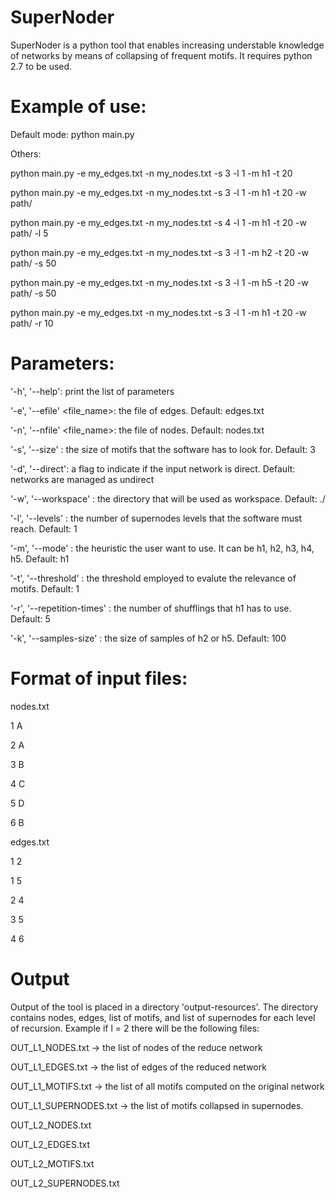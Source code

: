 # SuperNoder
SuperNoder is a python tool that enables increasing understable knowledge of networks by means of collapsing of frequent motifs.
It requires python 2.7 to be used.

# Example of use:
Default mode: python main.py

Others:

python main.py -e my_edges.txt -n my_nodes.txt -s 3 -l 1 -m h1 -t 20

python main.py -e my_edges.txt -n my_nodes.txt -s 3 -l 1 -m h1 -t 20 -w path/

python main.py -e my_edges.txt -n my_nodes.txt -s 4 -l 1 -m h1 -t 20 -w path/ -l 5

python main.py -e my_edges.txt -n my_nodes.txt -s 3 -l 1 -m h2 -t 20 -w path/ -s 50

python main.py -e my_edges.txt -n my_nodes.txt -s 3 -l 1 -m h5 -t 20 -w path/ -s 50

python main.py -e my_edges.txt -n my_nodes.txt -s 3 -l 1 -m h1 -t 20 -w path/ -r 10


# Parameters:
'-h', '--help':                     print the list of parameters

'-e', '--efile' <file_name>:        the file of edges. Default: edges.txt

'-n', '--nfile' <file_name>:        the file of nodes. Default: nodes.txt

'-s', '--size' <value>:             the size of motifs that the software has to look for. Default: 3
  
'-d', '--direct':                   a flag to indicate if the input network is direct. Default: networks are managed as undirect

'-w', '--workspace' <directory>:    the directory that will be used as workspace. Default: ./

'-l', '--levels' <value>:           the number of supernodes levels that the software must reach. Default: 1
  
'-m', '--mode' <heuristic>:         the heuristic the user want to use. It can be h1, h2, h3, h4, h5. Default: h1
  
'-t', '--threshold' <value>:        the threshold employed to evalute the relevance of motifs. Default: 1
  
'-r', '--repetition-times' <value>: the number of shufflings that h1 has to use. Default: 5
  
'-k', '--samples-size' <value>:     the size of samples of h2 or h5. Default: 100
  
# Format of input files:
nodes.txt

1 A

2 A

3 B

4 C

5 D

6 B

edges.txt

1 2

1 5

2 4

3 5

4 6

# Output
Output of the tool is placed in a directory 'output-resources'. The directory contains nodes, edges, list of motifs, and list of supernodes for each level of recursion. Example if l = 2 there will be the following files:

OUT_L1_NODES.txt        ->  the list of nodes of the reduce network

OUT_L1_EDGES.txt        ->  the list of edges of the reduced network

OUT_L1_MOTIFS.txt       ->  the list of all motifs computed on the original network

OUT_L1_SUPERNODES.txt   ->  the list of motifs collapsed in supernodes.

OUT_L2_NODES.txt

OUT_L2_EDGES.txt

OUT_L2_MOTIFS.txt 

OUT_L2_SUPERNODES.txt
